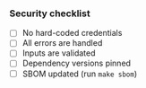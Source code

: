 ### Security checklist
- [ ] No hard-coded credentials
- [ ] All errors are handled
- [ ] Inputs are validated
- [ ] Dependency versions pinned
- [ ] SBOM updated (run `make sbom`)

